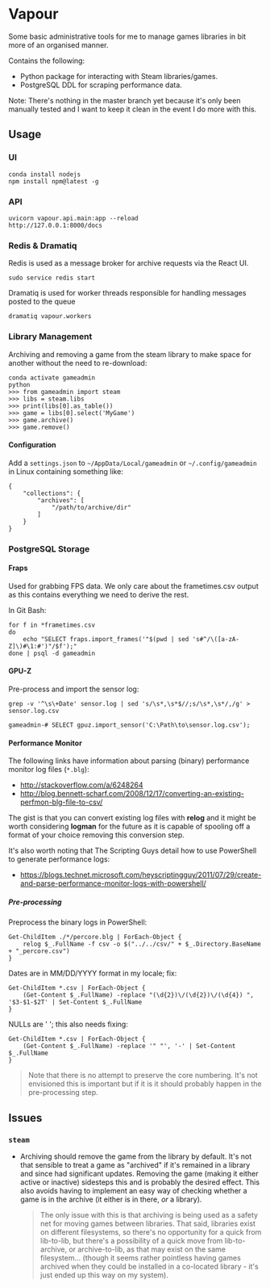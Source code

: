 Vapour
======

Some basic administrative tools for me to manage games libraries in bit
more of an organised manner.

Contains the following:

  - Python package for interacting with Steam libraries/games.
  - PostgreSQL DDL for scraping performance data.

Note: There's nothing in the master branch yet because it's only been
manually tested and I want to keep it clean in the event I do more
with this.


Usage
-----

### UI

    conda install nodejs
    npm install npm@latest -g

### API

	uvicorn vapour.api.main:app --reload
	http://127.0.0.1:8000/docs

### Redis & Dramatiq

Redis is used as a message broker for archive requests via the React UI.

	sudo service redis start

Dramatiq is used for worker threads responsible for handling messages posted to the queue

	dramatiq vapour.workers


### Library Management

Archiving and removing a game from the steam library to make space for
another without the need to re-download:

	conda activate gameadmin
	python
	>>> from gameadmin import steam
	>>> libs = steam.libs
	>>> print(libs[0].as_table())
	>>> game = libs[0].select('MyGame')
	>>> game.archive()
	>>> game.remove()


#### Configuration

Add a `settings.json` to `~/AppData/Local/gameadmin` or
`~/.config/gameadmin` in Linux containing something like:

	{
		"collections": {
			"archives": [
				"/path/to/archive/dir"
			]
		}
	}

### PostgreSQL Storage

#### Fraps

Used for grabbing FPS data. We only care about the frametimes.csv
output as this contains everything we need to derive the rest.

In Git Bash:

	for f in *frametimes.csv
	do
		echo "SELECT fraps.import_frames('"$(pwd | sed 's#^/\([a-zA-Z]\)#\1:#')"/$f');"
	done | psql -d gameadmin


#### GPU-Z

Pre-process and import the sensor log:

	grep -v '^\s\+Date' sensor.log | sed 's/\s*,\s*$//;s/\s*,\s*/,/g' > sensor.log.csv

	gameadmin-# SELECT gpuz.import_sensor('C:\Path\to\sensor.log.csv');


#### Performance Monitor

The following links have information about parsing (binary) performance
monitor log files (`*.blg`):

  - <http://stackoverflow.com/a/6248264>
  - <http://blog.bennett-scharf.com/2008/12/17/converting-an-existing-perfmon-blg-file-to-csv/>

The gist is that you can convert existing log files with **relog**
and it might be worth considering **logman** for the future as it is
capable of spooling off a format of your choice removing this
conversion step.

It's also worth noting that The Scripting Guys detail how to use
PowerShell to generate performance logs:

  - <https://blogs.technet.microsoft.com/heyscriptingguy/2011/07/29/create-and-parse-performance-monitor-logs-with-powershell/>


##### Pre-processing

Preprocess the binary logs in PowerShell:

	Get-ChildItem ./*/percore.blg | ForEach-Object {
		relog $_.FullName -f csv -o $("../../csv/" + $_.Directory.BaseName + "_percore.csv")
	}

Dates are in MM/DD/YYYY format in my locale; fix:

	Get-ChildItem *.csv | ForEach-Object {
		(Get-Content $_.FullName) -replace "(\d{2})\/(\d{2})\/(\d{4}) ", '$3-$1-$2T' | Set-Content $_.FullName
	}

NULLs are ' '; this also needs fixing:

	Get-ChildItem *.csv | ForEach-Object {
		(Get-Content $_.FullName) -replace '" "', '-' | Set-Content $_.FullName
	}


> Note that there is no attempt to preserve the core numbering. It's
> not envisioned this is important but if it is it should probably
> happen in the pre-processing step.


Issues
------

### `steam`

  - Archiving should remove the game from the library by default. It's
    not that sensible to treat a game as "archived" if it's remained
	in a library and since had significant updates. Removing the game
	(making it either active or inactive) sidesteps this and is
	probably the desired effect. This also avoids having to implement
	an easy way of checking whether a game is in the archive (it
	either is in there, *or* a library).

	> The only issue with this is that archiving is being used as a
	> safety net for moving games between libraries. That said,
	> libraries exist on different filesystems, so there's no
	> opportunity for a quick from lib-to-lib, but there's a
	> possibility of a quick move from lib-to-archive, or
	> archive-to-lib, as that may exist on the same filesystem...
	> (though it seems rather pointless having games archived when
	> they could be installed in a co-located library - it's just
	> ended up this way on my system).
